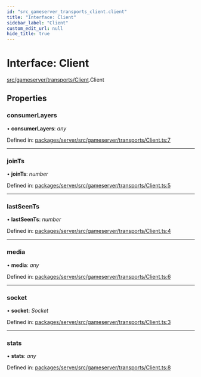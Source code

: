 ```yaml
---
id: "src_gameserver_transports_client.client"
title: "Interface: Client"
sidebar_label: "Client"
custom_edit_url: null
hide_title: true
---
```


# Interface: Client

[src/gameserver/transports/Client](../modules/src_gameserver_transports_client.md).Client

## Properties

### consumerLayers

• **consumerLayers**: *any*

Defined in: [packages/server/src/gameserver/transports/Client.ts:7](https://github.com/xr3ngine/xr3ngine/blob/66a84a950/packages/server/src/gameserver/transports/Client.ts#L7)

___

### joinTs

• **joinTs**: *number*

Defined in: [packages/server/src/gameserver/transports/Client.ts:5](https://github.com/xr3ngine/xr3ngine/blob/66a84a950/packages/server/src/gameserver/transports/Client.ts#L5)

___

### lastSeenTs

• **lastSeenTs**: *number*

Defined in: [packages/server/src/gameserver/transports/Client.ts:4](https://github.com/xr3ngine/xr3ngine/blob/66a84a950/packages/server/src/gameserver/transports/Client.ts#L4)

___

### media

• **media**: *any*

Defined in: [packages/server/src/gameserver/transports/Client.ts:6](https://github.com/xr3ngine/xr3ngine/blob/66a84a950/packages/server/src/gameserver/transports/Client.ts#L6)

___

### socket

• **socket**: *Socket*

Defined in: [packages/server/src/gameserver/transports/Client.ts:3](https://github.com/xr3ngine/xr3ngine/blob/66a84a950/packages/server/src/gameserver/transports/Client.ts#L3)

___

### stats

• **stats**: *any*

Defined in: [packages/server/src/gameserver/transports/Client.ts:8](https://github.com/xr3ngine/xr3ngine/blob/66a84a950/packages/server/src/gameserver/transports/Client.ts#L8)
